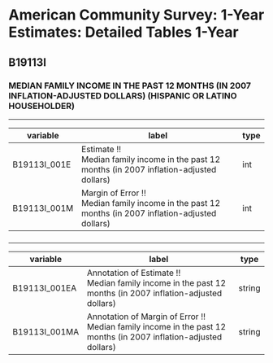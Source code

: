 # American Community Survey: 1-Year Estimates: Detailed Tables 1-Year

## B19113I

### MEDIAN FAMILY INCOME IN THE PAST 12 MONTHS (IN 2007 INFLATION-ADJUSTED DOLLARS) (HISPANIC OR LATINO HOUSEHOLDER)

___

| variable | label | type |
| ----- | ----- | ----- |
| B19113I_001E | Estimate !!<br>Median family income in the past 12 months (in 2007 inflation-adjusted dollars) | int |
| B19113I_001M | Margin of Error !!<br>Median family income in the past 12 months (in 2007 inflation-adjusted dollars) | int |
### 

___

| variable | label | type |
| ----- | ----- | ----- |
| B19113I_001EA | Annotation of Estimate !!<br>Median family income in the past 12 months (in 2007 inflation-adjusted dollars) | string |
| B19113I_001MA | Annotation of Margin of Error !!<br>Median family income in the past 12 months (in 2007 inflation-adjusted dollars) | string |

